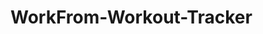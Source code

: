 # WorkFrom-Workout-Tracker
   
      

      
    
     
     
        
  
    
   
       
   
  
  
     
   
